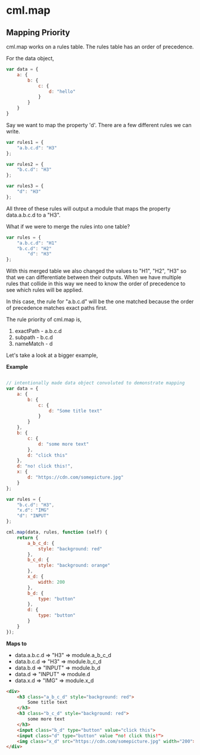 # cml.map

## Mapping Priority

cml.map works on a rules table. The rules table has an order of precedence.

For the data object,

``` javascript
var data = {
    a: {
        b: {
            c: {
                d: "hello"
            }
        }
    }
}
```

Say we want to map the property 'd'. There are a few different rules we can write.

``` javascript
var rules1 = {
    "a.b.c.d": "H3"
};

var rules2 = {
    "b.c.d": "H3"
};

var rules3 = {
    "d": "H3"
};
```

All three of these rules will output a module that maps the property data.a.b.c.d to a "H3".

What if we were to merge the rules into one table?

``` javascript
var rules = {
    "a.b.c.d": "H1"
    "b.c.d": "H2"
        "d": "H3"
};
```

With this merged table we also changed the values to "H1", "H2", "H3" so that we can differentiate between their outputs.
When we have multiple rules that collide in this way we need to know the order of precedence to see which rules will be applied.

In this case, the rule for "a.b.c.d" will be the one matched because the order of precedence matches exact paths first.

The rule priority of cml.map is,

1. exactPath - a.b.c.d
2. subpath - b.c.d
3. nameMatch - d

Let's take a look at a bigger example,

**Example**
``` javascript

// intentionally made data object convoluted to demonstrate mapping
var data = {
    a: {
        b: {
            c: {
                d: "Some title text"
            }
        }
    },
    b: {
        c: {
            d: "some more text"
        },
        d: "click this"
    },
    d: "no! click this!",
    x: {
        d: "https://cdn.com/somepicture.jpg"
    }
};

var rules = {
    "b.c.d": "H3",
    "x.d": "IMG"
    "d": "INPUT"
};

cml.map(data, rules, function (self) {
    return {
        a_b_c_d: {
            style: "background: red"
        },
        b_c_d: {
            style: "background: orange"
        },
        x_d: {
            width: 200
        },
        b_d: {
            type: "button"
        },
        d: {
            type: "button"
        }
    }
});

```

**Maps to**

* data.a.b.c.d => "H3" => module.a_b_c_d
* data.b.c.d => "H3" => module.b_c_d
* data.b.d => "INPUT" => module.b_d
* data.d => "INPUT" => module.d
* data.x.d => "IMG" => module.x_d

``` html
<div>
    <h3 class="a_b_c_d" style="background: red">
        Some title text
    </h3>
    <h3 class="b_c_d" style="background: red">
        some more text
    </h3>
    <input class="b_d" type="button" value="click this">
    <input class="d" type="button" value "no! click this!">
    <img class="x_d" src="https://cdn.com/somepicture.jpg" width="200">
</div>
```
